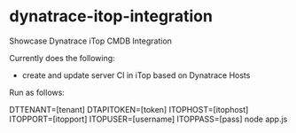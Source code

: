 # dynatrace-itop-integration
Showcase Dynatrace iTop CMDB Integration

Currently does the following:
- create and update server CI in iTop based on Dynatrace Hosts

Run as follows:

DTTENANT=[tenant] DTAPITOKEN=[token] ITOPHOST=[itophost] ITOPPORT=[itopport] ITOPUSER=[username] ITOPPASS=[pass] node app.js

